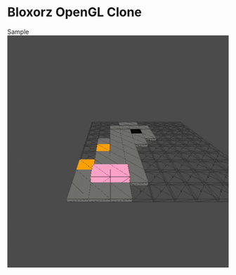 # Bloxorz OpenGL Clone

Sample
![Functioning of the 3D Bloxorz Clone](https://github.com/kartikeypant/Bloxorz-OpenGL-Clone/blob/master/sample.gif)
